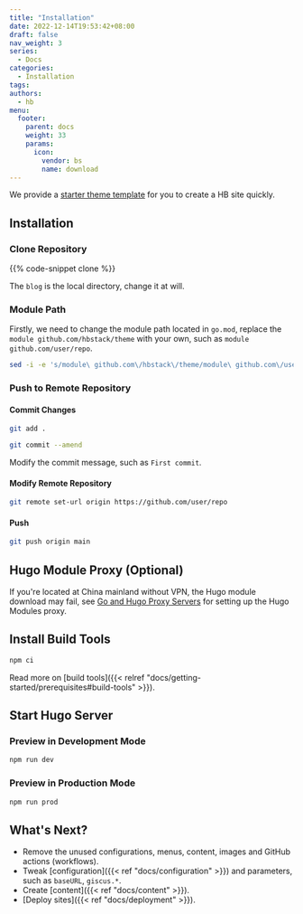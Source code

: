 ```yaml
---
title: "Installation"
date: 2022-12-14T19:53:42+08:00
draft: false
nav_weight: 3
series:
  - Docs
categories:
  - Installation
tags:
authors:
  - hb
menu:
  footer:
    parent: docs
    weight: 33
    params:
      icon:
        vendor: bs
        name: download
---
```


We provide a [starter theme template](https://github.com/hbstack/theme) for you to create a HB site quickly.

<!--more-->

## Installation

### Clone Repository

{{% code-snippet clone %}}

The `blog` is the local directory, change it at will.

### Module Path

Firstly, we need to change the module path located in `go.mod`, replace the `module github.com/hbstack/theme` with your own, such as `module github.com/user/repo`.

```sh
sed -i -e 's/module\ github.com\/hbstack\/theme/module\ github.com\/user\/repo/' go.mod
```

### Push to Remote Repository

#### Commit Changes

```sh
git add .

git commit --amend
```

Modify the commit message, such as `First commit`.

#### Modify Remote Repository

```sh
git remote set-url origin https://github.com/user/repo
```

#### Push

```sh
git push origin main
```

## Hugo Module Proxy (Optional)

If you're located at China mainland without VPN, the Hugo module download may fail, see [Go and Hugo Proxy Servers](https://hugomods.com/en/blog/2023/04/go-and-hugo-proxy-servers/) for setting up the Hugo Modules proxy.

## Install Build Tools

```sh
npm ci
```

Read more on [build tools]({{< relref "docs/getting-started/prerequisites#build-tools" >}}).

## Start Hugo Server

### Preview in Development Mode

```sh
npm run dev
```

### Preview in Production Mode

```sh
npm run prod
```

## What's Next?

- Remove the unused configurations, menus, content, images and GitHub actions (workflows).
- Tweak [configuration]({{< ref "docs/configuration" >}}) and parameters, such as `baseURL`, `giscus.*`.
- Create [content]({{< ref "docs/content" >}}).
- [Deploy sites]({{< ref "docs/deployment" >}}).
